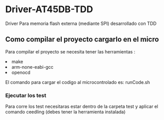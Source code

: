# Driver-AT45DB-TDD
Driver Para memoria flash externa (mediante SPI) desarrollado con TDD



## Como compilar el proyecto  cargarlo en el micro
Para compilar el proyecto se necesita tener las herramientas :
 <lu>
  <li>make</li>
  <li>arm-none-eabi-gcc</li>
  <li>openocd</li>  
</lu>


  
  El comando para cargar el codigo al microcontrolado es: runCode.sh
  
  
  ### Ejecutar los test
Para corre los test necesitaras estar dentro de la carpeta test y aplicar el comando  ceedling (debes tener la herramienta instalada)

